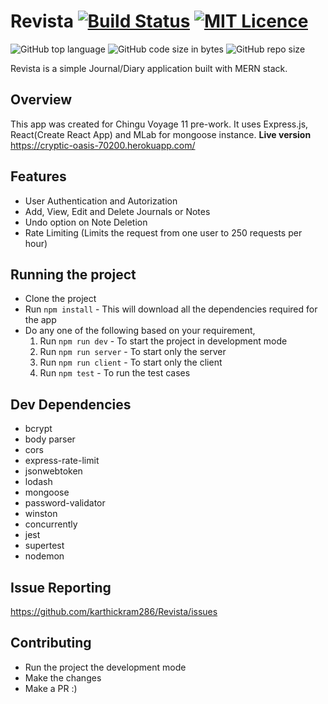 # Revista   [![Build Status](https://travis-ci.org/karthickram286/Revista.svg?branch=master)](https://travis-ci.org/karthickram286/Revista)     [![MIT Licence](https://badges.frapsoft.com/os/mit/mit.svg?v=103)](https://opensource.org/licenses/mit-license.php)    
![GitHub top language](https://img.shields.io/github/languages/top/karthickram286/Revista?style=plastic)  ![GitHub code size in bytes](https://img.shields.io/github/languages/code-size/karthickram286/Revista?style=plastic)   ![GitHub repo size](https://img.shields.io/github/repo-size/karthickram286/Revista?style=for-the-badge)

Revista is a simple Journal/Diary application built with MERN stack.


## Overview
This app was created for Chingu Voyage 11 pre-work. It uses Express.js, React(Create React App) and MLab for mongoose instance.
**Live version**  https://cryptic-oasis-70200.herokuapp.com/

## Features
- User Authentication and Autorization
- Add, View, Edit and Delete Journals or Notes
- Undo option on Note Deletion
- Rate Limiting (Limits the request from one user to 250 requests per hour)

## Running the project
- Clone the project
- Run `npm install` - This will download all the dependencies required for the app
- Do any one of the following based on your requirement,
    1. Run `npm run dev` - To start the project in development mode
    2. Run `npm run server` - To start only the server
    3. Run `npm run client` - To start only the client
    4. Run `npm test` - To run the test cases

## Dev Dependencies
- bcrypt
- body parser
- cors
- express-rate-limit
- jsonwebtoken
- lodash
- mongoose
- password-validator
- winston
- concurrently
- jest
- supertest
- nodemon

## Issue Reporting
https://github.com/karthickram286/Revista/issues

## Contributing
- Run the project the development mode 
- Make the changes
- Make a PR :)
